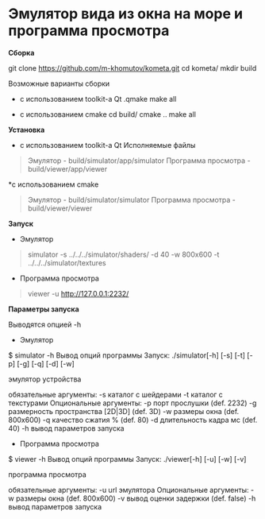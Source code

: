 # Эмулятор вида из окна на море и программа просмотра

**Сборка**

git clone https://github.com/m-khomutov/kometa.git
cd kometa/
mkdir build

Возможные варианты сборки
* с использованием toolkit-a Qt
.qmake
make all

* с использованием cmake
cd build/
cmake ..
make all

**Установка**
* с использованием toolkit-a Qt
Исполняемые файлы
 > Эмулятор - build/simulator/app/simulator
 > Программа просмотра - build/viewer/app/viewer

*с использованием cmake
 > Эмулятор - build/simulator/simulator
 > Программа просмотра - build/viewer/viewer

**Запуск**

* Эмулятор
 > simulator -s ../../../simulator/shaders/ -d 40 -w 800x600 -t ../../../simulator/textures

* Программа просмотрa
 > viewer -u http://127.0.0.1:2232/

**Параметры запуска**

Выводятся опцией -h

* Эмулятор

$ simulator -h
Вывод опций программы
Запуск: ./simulator[-h] [-s] [-t] [-p] [-g] [-q] [-d] [-w]

эмулятор устройства

обязательные аргументы:
	-s	каталог с шейдерами
	-t	каталог с текстурами
Опциональные аргументы:
	-p	порт прослушки (def. 2232)
	-g	размерность пространства [2D|3D] (def. 3D)
	-w	размеры окна (def. 800x600)
	-q	качество сжатия % (def. 80)
	-d	длительность кадра мс (def. 40)
	-h	вывод параметров запуска

* Программа просмотрa

$ viewer -h
Вывод опций программы
Запуск: ./viewer[-h] [-u] [-w] [-v]

программа просмотра

обязательные аргументы:
	-u	url эмулятора
Опциональные аргументы:
	-w	размеры окна (def. 800x600)
	-v	вывод оценки задержки (def. false)
	-h	вывод параметров запуска

